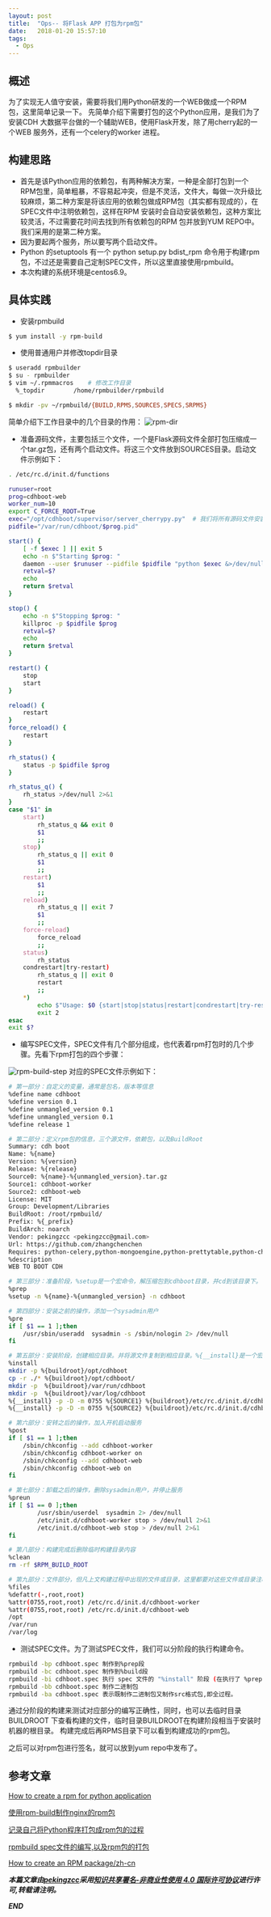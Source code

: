 ```yaml
---
layout: post
title:  "Ops-- 将Flask APP 打包为rpm包"
date:   2018-01-20 15:57:10
tags: 
  - Ops
---
```



## 概述

为了实现无人值守安装，需要将我们用Python研发的一个WEB做成一个RPM 包，这里简单记录一下。
先简单介绍下需要打包的这个Python应用，是我们为了安装CDH 大数据平台做的一个辅助WEB，使用Flask开发，除了用cherry起的一个WEB 服务外，还有一个celery的worker 进程。 

## 构建思路

- 首先是该Python应用的依赖包，有两种解决方案，一种是全部打包到一个RPM包里，简单粗暴，不容易起冲突，但是不灵活，文件大，每做一次升级比较麻烦，第二种方案是将该应用的依赖包做成RPM包（其实都有现成的），在SPEC文件中注明依赖包，这样在RPM 安装时会自动安装依赖包，这种方案比较灵活，不过需要花时间去找到所有依赖包的RPM 包并放到YUM REPO中。我们采用的是第二种方案。
- 因为要起两个服务，所以要写两个启动文件。
- Python 的setuptools 有一个 python setup.py bdist_rpm 命令用于构建rpm包，不过还是需要自己定制SPEC文件，所以这里直接使用rpmbuild。
- 本次构建的系统环境是centos6.9。


## 具体实践

- 安装rpmbuild
```bash
$ yum install -y rpm-build
```

- 使用普通用户并修改topdir目录
```bash
$ useradd rpmbuilder
$ su - rpmbuilder
$ vim ~/.rpmmacros    # 修改工作目录
  %_topdir        /home/rpmbuilder/rpmbuild

$ mkdir -pv ~/rpmbuild/{BUILD,RPMS,SOURCES,SPECS,SRPMS} 
```
简单介绍下工作目录中的几个目录的作用：
![rpm-dir](https://raw.githubusercontent.com/zhangchenchen/zhangchenchen.github.io/hexo/images/20180120rpm-dir.jpg)

- 准备源码文件，主要包括三个文件，一个是Flask源码文件全部打包压缩成一个tar.gz包，还有两个启动文件。将这三个文件放到SOURCES目录。启动文件示例如下：
```bash
. /etc/rc.d/init.d/functions

runuser=root
prog=cdhboot-web
worker_num=10
export C_FORCE_ROOT=True
exec="/opt/cdhboot/supervisor/server_cherrypy.py"  # 我们将所有源码文件安装到/opt/cdhboot/目录，后面会提到。
pidfile="/var/run/cdhboot/$prog.pid"

start() {
    [ -f $exec ] || exit 5
    echo -n $"Starting $prog: "
    daemon --user $runuser --pidfile $pidfile "python $exec &>/dev/null & echo \$! > $pidfile"
    retval=$?
    echo
    return $retval
}

stop() {
    echo -n $"Stopping $prog: "
    killproc -p $pidfile $prog
    retval=$?
    echo
    return $retval
}

restart() {
    stop
    start
}

reload() {
    restart
}
force_reload() {
    restart
}

rh_status() {
    status -p $pidfile $prog
}

rh_status_q() {
    rh_status >/dev/null 2>&1
}
case "$1" in
    start)
        rh_status_q && exit 0
        $1
        ;;
    stop)
        rh_status_q || exit 0
        $1
        ;;
    restart)
        $1
        ;;
    reload)
        rh_status_q || exit 7
        $1
        ;;
    force-reload)
        force_reload
        ;;
    status)
        rh_status
    condrestart|try-restart)
        rh_status_q || exit 0
        restart
        ;;
    *)
        echo $"Usage: $0 {start|stop|status|restart|condrestart|try-restart|reload|force-reload}"
        exit 2
esac
exit $?
```
- 编写SPEC文件，SPEC文件有几个部分组成，也代表着rpm打包时的几个步骤。先看下rpm打包的四个步骤：

![rpm-build-step](https://raw.githubusercontent.com/zhangchenchen/zhangchenchen.github.io/hexo/images/rpmbulld-step-20180122133542.jpg)
对应的SPEC文件示例如下：
```bash
# 第一部分：自定义的变量，通常是包名，版本等信息
%define name cdhboot
%define version 0.1
%define unmangled_version 0.1
%define unmangled_version 0.1
%define release 1

# 第二部分：定义rpm包的信息，三个源文件，依赖包，以及BuildRoot
Summary: cdh boot
Name: %{name}
Version: %{version}
Release: %{release}
Source0: %{name}-%{unmangled_version}.tar.gz 
Source1: cdhboot-worker
Source2: cdhboot-web
License: MIT
Group: Development/Libraries
BuildRoot: /root/rpmbuild/  
Prefix: %{_prefix}
BuildArch: noarch
Vendor: pekingzcc <pekingzcc@gmail.com>
Url: https://github.com/zhangchenchen
Requires: python-celery,python-mongoengine,python-prettytable,python-cherrypy,python-argparse,pytz,python-flask,python-flask-login  # 依赖包，使用yum安装时会先下载安装依赖包
%description
WEB TO BOOT CDH

# 第三部分：准备阶段，%setup是一个宏命令，解压缩包到cdhboot目录，并cd到该目录下。
%prep
%setup -n %{name}-%{unmangled_version} -n cdhboot

# 第四部分：安装之前的操作，添加一个sysadmin用户
%pre
if [ $1 == 1 ];then
    /usr/sbin/useradd  sysadmin -s /sbin/nologin 2> /dev/null
fi

# 第五部分：安装阶段，创建相应目录。并将源文件复制到相应目录。%{__install}是一个宏命令，类似于cp命令。
%install
mkdir -p %{buildroot}/opt/cdhboot
cp -r ./* %{buildroot}/opt/cdhboot/
mkdir -p  %{buildroot}/var/run/cdhboot
mkdir -p  %{buildroot}/var/log/cdhboot
%{__install} -p -D -m 0755 %{SOURCE1} %{buildroot}/etc/rc.d/init.d/cdhboot-worker
%{__install} -p -D -m 0755 %{SOURCE2} %{buildroot}/etc/rc.d/init.d/cdhboot-web

# 第六部分：安转之后的操作，加入开机启动服务
%post
if [ $1 == 1 ];then
    /sbin/chkconfig --add cdhboot-worker
    /sbin/chkconfig cdhboot-worker on
    /sbin/chkconfig --add cdhboot-web
    /sbin/chkconfig cdhboot-web on
fi

# 第七部分：卸载之后的操作，删除sysadmin用户，并停止服务 
%preun
if [ $1 == 0 ];then
        /usr/sbin/userdel  sysadmin 2> /dev/null
        /etc/init.d/cdhboot-worker stop > /dev/null 2>&1
        /etc/init.d/cdhboot-web stop > /dev/null 2>&1
fi

# 第八部分：构建完成后删除临时构建目录内容
%clean
rm -rf $RPM_BUILD_ROOT

# 第九部分：文件部分，但凡上文构建过程中出现的文件或目录，这里都要对这些文件或目录注明属性
%files 
%defattr(-,root,root)
%attr(0755,root,root) /etc/rc.d/init.d/cdhboot-worker
%attr(0755,root,root) /etc/rc.d/init.d/cdhboot-web
/opt
/var/run
/var/log
```

- 测试SPEC文件。为了测试SPEC文件，我们可以分阶段的执行构建命令。
```bash
rpmbuild -bp cdhboot.spec 制作到%prep段
rpmbuild -bc cdhboot.spec 制作到%build段
rpmbuild -bi cdhboot.spec 执行 spec 文件的 "%install" 阶段 (在执行了 %prep 和 %build 阶段之后)。这通常等价于执行了一次 "make install"
rpmbuild -bb cdhboot.spec 制作二进制包
rpmbuild -ba cdhboot.spec 表示既制作二进制包又制作src格式包,即全过程。
```
通过分阶段的构建来测试对应部分的编写正确性，同时，也可以去临时目录BUILDROOT 下查看构建的文件，临时目录BUILDROOT在构建阶段相当于安装时机器的根目录。
构建完成后再RPMS目录下可以看到构建成功的rpm包。

之后可以对rpm包进行签名，就可以放到yum repo中发布了。



## 参考文章

[How to create a rpm for python application](https://stackoverflow.com/questions/42286786/how-to-create-a-rpm-for-python-application)

[使用rpm-build制作nginx的rpm包](http://blog.51cto.com/nmshuishui/1583117)

[记录自己将Python程序打包成rpm包的过程](http://www.voidcn.com/article/p-zvfjwgek-up.html)

[rpmbuild spec文件的编写,以及rpm包的打包](https://wenchao.ren/archives/549)

[How to create an RPM package/zh-cn](https://fedoraproject.org/wiki/How_to_create_an_RPM_package/zh-cn)

***本篇文章由[pekingzcc](https://zhangchenchen.github.io/)采用[知识共享署名-非商业性使用 4.0 国际许可协议](https://creativecommons.org/licenses/by-nc-sa/4.0/)进行许可,转载请注明。***


 ***END***